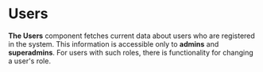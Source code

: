# Users

**The Users** component fetches current data about users who are registered in the system. This information is accessible only to **admins** and **superadmins**. For users with such roles, there is functionality for changing a user's role.
